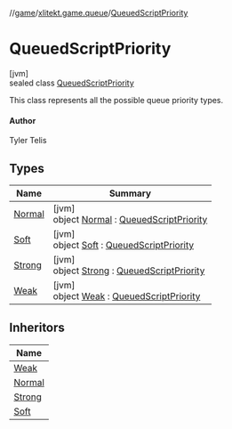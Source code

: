 //[game](../../../index.md)/[xlitekt.game.queue](../index.md)/[QueuedScriptPriority](index.md)

# QueuedScriptPriority

[jvm]\
sealed class [QueuedScriptPriority](index.md)

This class represents all the possible queue priority types.

#### Author

Tyler Telis

## Types

| Name | Summary |
|---|---|
| [Normal](-normal/index.md) | [jvm]<br>object [Normal](-normal/index.md) : [QueuedScriptPriority](index.md) |
| [Soft](-soft/index.md) | [jvm]<br>object [Soft](-soft/index.md) : [QueuedScriptPriority](index.md) |
| [Strong](-strong/index.md) | [jvm]<br>object [Strong](-strong/index.md) : [QueuedScriptPriority](index.md) |
| [Weak](-weak/index.md) | [jvm]<br>object [Weak](-weak/index.md) : [QueuedScriptPriority](index.md) |

## Inheritors

| Name |
|---|
| [Weak](-weak/index.md) |
| [Normal](-normal/index.md) |
| [Strong](-strong/index.md) |
| [Soft](-soft/index.md) |
